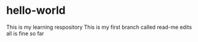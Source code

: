 # hello-world
This is my learning respository
This is my first branch called read-me edits
    all is fine so far
